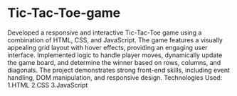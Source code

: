 # Tic-Tac-Toe-game
Developed a responsive and interactive Tic-Tac-Toe game using a combination of HTML, CSS, and JavaScript. The game features a visually appealing grid layout with hover effects, providing an engaging user interface. Implemented logic to handle player moves, dynamically update the game board, and determine the winner based on rows, columns, and diagonals. The project demonstrates strong front-end skills, including event handling, DOM manipulation, and responsive design. 
Technologies Used:   1.HTML  2.CSS  3.JavaScript 
